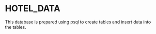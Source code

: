 # HOTEL_DATA
This database is prepared using psql to create  tables and insert data into the tables.

